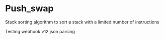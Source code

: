 # Push_swap
Stack sorting algorithm to sort a stack with a limited number of instructions

Testing webhook v12 json parsing
